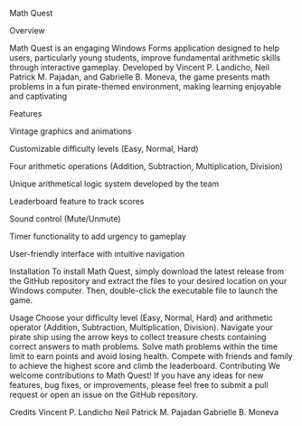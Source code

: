 Math Quest

Overview

Math Quest is an engaging Windows Forms application designed to help users, particularly young students, improve fundamental arithmetic skills through interactive gameplay. Developed by Vincent P. Landicho, Neil Patrick M. Pajadan, and Gabrielle B. Moneva, the game presents math problems in a fun pirate-themed environment, making learning enjoyable and captivating

Features

Vintage graphics and animations

Customizable difficulty levels (Easy, Normal, Hard)

Four arithmetic operations (Addition, Subtraction, Multiplication, Division)

Unique arithmetical logic system developed by the team

Leaderboard feature to track scores

Sound control (Mute/Unmute)

Timer functionality to add urgency to gameplay

User-friendly interface with intuitive navigation


Installation
To install Math Quest, simply download the latest release from the GitHub repository and extract the files to your desired location on your Windows computer. Then, double-click the executable file to launch the game.

Usage
Choose your difficulty level (Easy, Normal, Hard) and arithmetic operator (Addition, Subtraction, Multiplication, Division).
Navigate your pirate ship using the arrow keys to collect treasure chests containing correct answers to math problems.
Solve math problems within the time limit to earn points and avoid losing health.
Compete with friends and family to achieve the highest score and climb the leaderboard.
Contributing
We welcome contributions to Math Quest! If you have any ideas for new features, bug fixes, or improvements, please feel free to submit a pull request or open an issue on the GitHub repository.

Credits
Vincent P. Landicho
Neil Patrick M. Pajadan
Gabrielle B. Moneva
